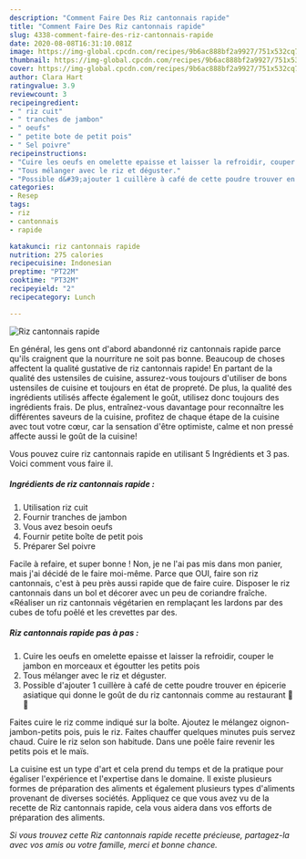 ```yaml
---
description: "Comment Faire Des Riz cantonnais rapide"
title: "Comment Faire Des Riz cantonnais rapide"
slug: 4338-comment-faire-des-riz-cantonnais-rapide
date: 2020-08-08T16:31:10.081Z
image: https://img-global.cpcdn.com/recipes/9b6ac888bf2a9927/751x532cq70/riz-cantonnais-rapide-photo-principale-de-la-recette.jpg
thumbnail: https://img-global.cpcdn.com/recipes/9b6ac888bf2a9927/751x532cq70/riz-cantonnais-rapide-photo-principale-de-la-recette.jpg
cover: https://img-global.cpcdn.com/recipes/9b6ac888bf2a9927/751x532cq70/riz-cantonnais-rapide-photo-principale-de-la-recette.jpg
author: Clara Hart
ratingvalue: 3.9
reviewcount: 3
recipeingredient:
- " riz cuit"
- " tranches de jambon"
- " oeufs"
- " petite bote de petit pois"
- " Sel poivre"
recipeinstructions:
- "Cuire les oeufs en omelette epaisse et laisser la refroidir, couper le jambon en morceaux et égoutter les petits pois"
- "Tous mélanger avec le riz et déguster."
- "Possible d&#39;ajouter 1 cuillère à café de cette poudre trouver en épicerie asiatique qui donne le goût de du riz cantonnais comme au restaurant 🍴😉"
categories:
- Resep
tags:
- riz
- cantonnais
- rapide

katakunci: riz cantonnais rapide 
nutrition: 275 calories
recipecuisine: Indonesian
preptime: "PT22M"
cooktime: "PT32M"
recipeyield: "2"
recipecategory: Lunch

---
```



![Riz cantonnais rapide](https://img-global.cpcdn.com/recipes/9b6ac888bf2a9927/751x532cq70/riz-cantonnais-rapide-photo-principale-de-la-recette.jpg)

En général, les gens ont d'abord abandonné riz cantonnais rapide parce qu'ils craignent que la nourriture ne soit pas bonne. Beaucoup de choses affectent la qualité gustative de riz cantonnais rapide! En partant de la qualité des ustensiles de cuisine, assurez-vous toujours d'utiliser de bons ustensiles de cuisine et toujours en état de propreté. De plus, la qualité des ingrédients utilisés affecte également le goût, utilisez donc toujours des ingrédients frais. De plus, entraînez-vous davantage pour reconnaître les différentes saveurs de la cuisine, profitez de chaque étape de la cuisine avec tout votre cœur, car la sensation d'être optimiste, calme et non pressé affecte aussi le goût de la cuisine!

<!--inarticleads1-->

Vous pouvez cuire riz cantonnais rapide en utilisant 5 Ingrédients et 3 pas. Voici comment vous faire il.

##### Ingrédients de riz cantonnais rapide :

1. Utilisation  riz cuit
1. Fournir  tranches de jambon
1. Vous avez besoin  oeufs
1. Fournir  petite boîte de petit pois
1. Préparer  Sel poivre


Facile à refaire, et super bonne ! Non, je ne l&#39;ai pas mis dans mon panier, mais j&#39;ai décidé de le faire moi-même. Parce que OUI, faire son riz cantonnais, c&#39;est à peu près aussi rapide que de faire cuire. Disposer le riz cantonnais dans un bol et décorer avec un peu de coriandre fraîche. «Réaliser un riz cantonnais végétarien en remplaçant les lardons par des cubes de tofu poêlé et les crevettes par des. 

<!--inarticleads2-->

##### Riz cantonnais rapide pas à pas :

1. Cuire les oeufs en omelette epaisse et laisser la refroidir, couper le jambon en morceaux et égoutter les petits pois
1. Tous mélanger avec le riz et déguster.
1. Possible d&#39;ajouter 1 cuillère à café de cette poudre trouver en épicerie asiatique qui donne le goût de du riz cantonnais comme au restaurant 🍴😉


Faites cuire le riz comme indiqué sur la boîte. Ajoutez le mélangez oignon-jambon-petits pois, puis le riz. Faites chauffer quelques minutes puis servez chaud. Cuire le riz selon son habitude. Dans une poêle faire revenir les petits pois et le maïs. 

<!--inarticleads1-->

<p>
La cuisine est un type d'art et cela prend du temps et de la pratique pour égaliser l'expérience et l'expertise dans le domaine. Il existe plusieurs formes de préparation des aliments et également plusieurs types d'aliments provenant de diverses sociétés. Appliquez ce que vous avez vu de la recette de Riz cantonnais rapide, cela vous aidera dans vos efforts de préparation des aliments.
</p>

<p>
<i>Si vous trouvez cette Riz cantonnais rapide recette précieuse, partagez-la avec vos amis ou votre famille, merci et bonne chance.</i>
</p>
